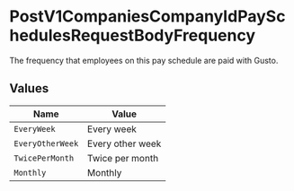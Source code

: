 # PostV1CompaniesCompanyIdPaySchedulesRequestBodyFrequency

The frequency that employees on this pay schedule are paid with Gusto.


## Values

| Name             | Value            |
| ---------------- | ---------------- |
| `EveryWeek`      | Every week       |
| `EveryOtherWeek` | Every other week |
| `TwicePerMonth`  | Twice per month  |
| `Monthly`        | Monthly          |